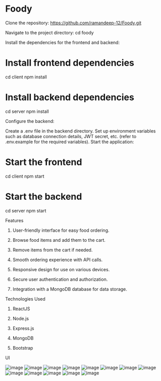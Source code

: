 # Foody
Clone the repository:
https://github.com/ramandeep-12/Foody.git

Navigate to the project directory:
cd foody

Install the dependencies for the frontend and backend:
# Install frontend dependencies
cd client
npm install

# Install backend dependencies
cd server
npm install

Configure the backend:

Create a .env file in the backend directory.
Set up environment variables such as database connection details, JWT secret, etc. (refer to .env.example for the required variables).
Start the application:

# Start the frontend
cd client
npm start

# Start the backend
cd server
npm start

Features

1. User-friendly interface for easy food ordering.

2. Browse food items and add them to the cart.

3. Remove items from the cart if needed.

4. Smooth ordering experience with API calls.

5. Responsive design for use on various devices.

6. Secure user authentication and authorization.

7. Integration with a MongoDB database for data storage.

Technologies Used
1. ReactJS

2. Node.js

3. Express.js

4. MongoDB

5. Bootstrap


UI

![image](https://github.com/ramandeep-12/Foody/assets/95361065/2780563e-be96-43a4-b53d-19e721e5b42d)
![image](https://github.com/ramandeep-12/Foody/assets/95361065/be396032-362d-4280-9d5b-50568a38b885)
![image](https://github.com/ramandeep-12/Foody/assets/95361065/b9cea9be-3d8c-46a2-a5b4-4c08837bdc06)
![image](https://github.com/ramandeep-12/Foody/assets/95361065/cc4bd218-5c1d-4283-ac83-a8853013c61c)
![image](https://github.com/ramandeep-12/Foody/assets/95361065/7e98b35f-b1b1-4c3c-91b0-58ecae643fee)
![image](https://github.com/ramandeep-12/Foody/assets/95361065/2e2f26b3-b9bf-40e8-99fe-c443464e16f3)
![image](https://github.com/ramandeep-12/Foody/assets/95361065/a582a09e-ee11-483a-8c27-689ebcc37747)
![image](https://github.com/ramandeep-12/Foody/assets/95361065/52627a36-555b-456d-a71f-e835677d1607)
![image](https://github.com/ramandeep-12/Foody/assets/95361065/3bef3173-cb6a-41b3-a2c2-823342ebbfea)
![image](https://github.com/ramandeep-12/Foody/assets/95361065/44f52142-0d6d-4f8c-8e5d-673f3c1e7a7b)
![image](https://github.com/ramandeep-12/Foody/assets/95361065/2833d50b-9c48-4281-a829-fd21f7f57a7a)
![image](https://github.com/ramandeep-12/Foody/assets/95361065/59b0e1f8-b080-4f31-96c9-f5fce6465cfb)
![image](https://github.com/ramandeep-12/Foody/assets/95361065/69f60cb2-206e-46e8-a915-8cec817ebbe1)











